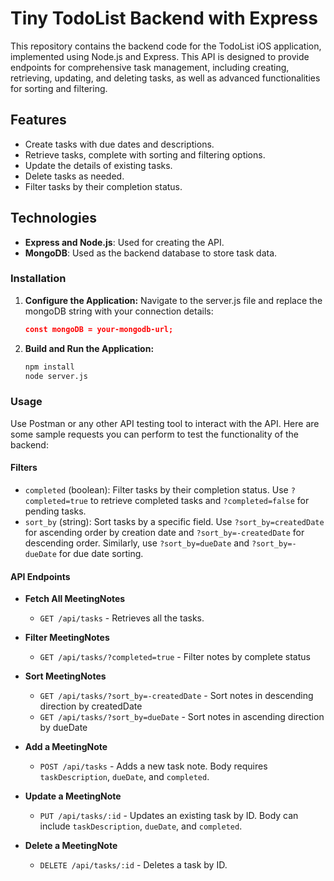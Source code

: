 # Tiny TodoList Backend with Express

This repository contains the backend code for the TodoList iOS application, implemented using Node.js and Express. This API is designed to provide endpoints for comprehensive task management, including creating, retrieving, updating, and deleting tasks, as well as advanced functionalities for sorting and filtering.

## Features

- Create tasks with due dates and descriptions.
- Retrieve tasks, complete with sorting and filtering options.
- Update the details of existing tasks.
- Delete tasks as needed.
- Filter tasks by their completion status.

## Technologies

- **Express and Node.js**: Used for creating the API.
- **MongoDB**: Used as the backend database to store task data.

### Installation

1. **Configure the Application:**
  Navigate to the server.js file and replace the mongoDB string with your connection details:
  
   ```json
   const mongoDB = your-mongodb-url;

2. **Build and Run the Application:**

   ```bash
   npm install
   node server.js

### Usage

Use Postman or any other API testing tool to interact with the API. Here are some sample requests you can perform to test the functionality of the backend:

#### Filters

- `completed` (boolean): Filter tasks by their completion status. Use `?completed=true` to retrieve completed tasks and `?completed=false` for pending tasks.
- `sort_by` (string): Sort tasks by a specific field. Use `?sort_by=createdDate` for ascending order by creation date and `?sort_by=-createdDate` for descending order. Similarly, use `?sort_by=dueDate` and `?sort_by=-dueDate` for due date sorting.

#### API Endpoints

- **Fetch All MeetingNotes**
  - `GET /api/tasks` - Retrieves all the tasks.
  
- **Filter MeetingNotes**
  - `GET /api/tasks/?completed=true` - Filter notes by complete status

- **Sort MeetingNotes**
  - `GET /api/tasks/?sort_by=-createdDate` - Sort notes in descending direction by createdDate
  - `GET /api/tasks/?sort_by=dueDate` - Sort notes in ascending direction by dueDate

- **Add a MeetingNote**
  - `POST /api/tasks` - Adds a new task note. Body requires `taskDescription`, `dueDate`, and `completed`.
  
- **Update a MeetingNote**
  - `PUT /api/tasks/:id` - Updates an existing task by ID. Body can include `taskDescription`, `dueDate`, and `completed`.
  
- **Delete a MeetingNote**
  - `DELETE /api/tasks/:id` - Deletes a task by ID.
